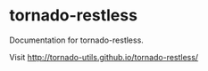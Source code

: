 tornado-restless
================

Documentation for tornado-restless.

Visit http://tornado-utils.github.io/tornado-restless/
